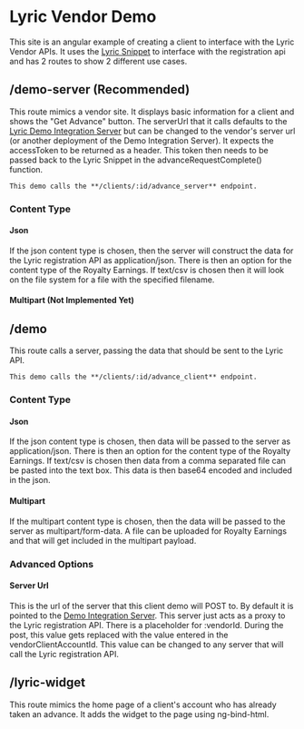 # Lyric Vendor Demo

This site is an angular example of creating a client to interface with the Lyric Vendor APIs.  It uses the [Lyric Snippet](https://github.com/LyricFinancial/lyric-snippet) to interface with the registration api and has 2 routes to show 2 different use cases.

## /demo-server (Recommended)

This route mimics a vendor site.  It displays basic information for a client and shows the "Get Advance" button.  The serverUrl that it calls defaults to the [Lyric Demo Integration Server](https://github.com/LyricFinancial/demo-integration-server) but can be changed to the vendor's server url (or another deployment of the Demo Integration Server).  It expects the accessToken to be returned as a header.  This token then needs to be passed back to the Lyric Snippet in the advanceRequestComplete() function.

	This demo calls the **/clients/:id/advance_server** endpoint.

### Content Type

#### Json
If the json content type is chosen, then the server will construct the data for the Lyric registration API as application/json.  There is then an option for the content type of the Royalty Earnings.  If text/csv is chosen then it will look on the file system for a file with the specified filename.

#### Multipart (Not Implemented Yet)

## /demo

This route calls a server, passing the data that should be sent to the Lyric API.  
	
	This demo calls the **/clients/:id/advance_client** endpoint.

### Content Type

#### Json
If the json content type is chosen, then data will be passed to the server as application/json.  There is then an option for the content type of the Royalty Earnings.  If text/csv is chosen then data from a comma separated file can be pasted into the text box.  This data is then base64 encoded and included in the json.

#### Multipart
If the multipart content type is chosen, then the data will be passed to the server as multipart/form-data.  A file can be uploaded for Royalty Earnings and that will get included in the multipart payload.

### Advanced Options

#### Server Url
This is the url of the server that this client demo will POST to.  By default it is pointed to the [Demo Integration Server](https://github.com/LyricFinancial/demo-integration-server).  This server just acts as a proxy to the Lyric registration API.  There is a placeholder for :vendorId.  During the post, this value gets replaced with the value entered in the vendorClientAccountId.  This value can be changed to any server that will call the Lyric registration API.

## /lyric-widget
This route mimics the home page of a client's account who has already taken an advance. It adds the widget to the page using ng-bind-html.  
